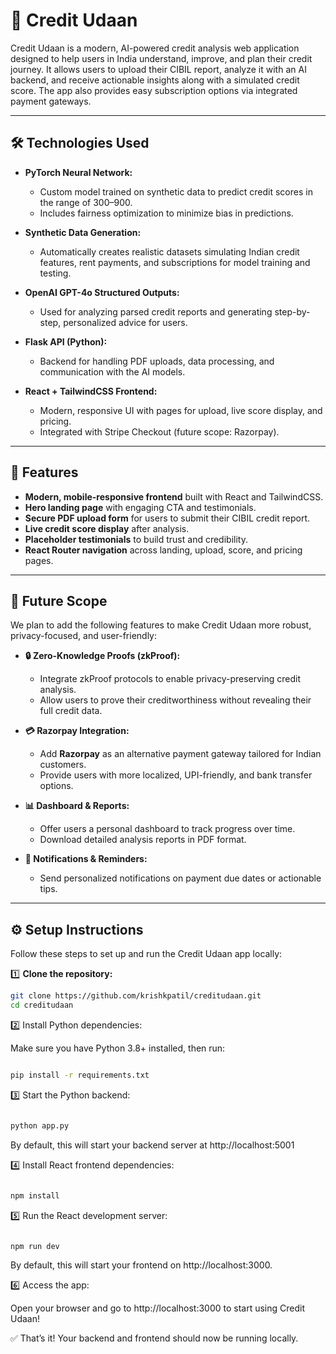 # 🚀 Credit Udaan

Credit Udaan is a modern, AI-powered credit analysis web application designed to help users in India understand, improve, and plan their credit journey. It allows users to upload their CIBIL report, analyze it with an AI backend, and receive actionable insights along with a simulated credit score. The app also provides easy subscription options via integrated payment gateways.

---

## 🛠 Technologies Used

- **PyTorch Neural Network:**  
  - Custom model trained on synthetic data to predict credit scores in the range of 300–900.
  - Includes fairness optimization to minimize bias in predictions.

- **Synthetic Data Generation:**  
  - Automatically creates realistic datasets simulating Indian credit features, rent payments, and subscriptions for model training and testing.

- **OpenAI GPT-4o Structured Outputs:**  
  - Used for analyzing parsed credit reports and generating step-by-step, personalized advice for users.

- **Flask API (Python):**  
  - Backend for handling PDF uploads, data processing, and communication with the AI models.

- **React + TailwindCSS Frontend:**  
  - Modern, responsive UI with pages for upload, live score display, and pricing.
  - Integrated with Stripe Checkout (future scope: Razorpay).

---

## 🌟 Features

- **Modern, mobile-responsive frontend** built with React and TailwindCSS.
- **Hero landing page** with engaging CTA and testimonials.
- **Secure PDF upload form** for users to submit their CIBIL credit report.
- **Live credit score display** after analysis.
- **Placeholder testimonials** to build trust and credibility.
- **React Router navigation** across landing, upload, score, and pricing pages.

---

## 🚧 Future Scope

We plan to add the following features to make Credit Udaan more robust, privacy-focused, and user-friendly:

- **🔒 Zero-Knowledge Proofs (zkProof):**
  - Integrate zkProof protocols to enable privacy-preserving credit analysis.
  - Allow users to prove their creditworthiness without revealing their full credit data.

- **💳 Razorpay Integration:**
  - Add **Razorpay** as an alternative payment gateway tailored for Indian customers.
  - Provide users with more localized, UPI-friendly, and bank transfer options.

- **📊 Dashboard & Reports:**
  - Offer users a personal dashboard to track progress over time.
  - Download detailed analysis reports in PDF format.

- **🔔 Notifications & Reminders:**
  - Send personalized notifications on payment due dates or actionable tips.

---

## ⚙️ Setup Instructions

Follow these steps to set up and run the Credit Udaan app locally:

1️⃣ **Clone the repository:**

```bash
git clone https://github.com/krishkpatil/creditudaan.git
cd creditudaan
```
2️⃣ Install Python dependencies:

Make sure you have Python 3.8+ installed, then run:

```bash

pip install -r requirements.txt
```
3️⃣ Start the Python backend:

```bash

python app.py
```
By default, this will start your backend server at http://localhost:5001

4️⃣ Install React frontend dependencies:

```bash

npm install
```
5️⃣ Run the React development server:

```bash

npm run dev
```
By default, this will start your frontend on http://localhost:3000.

6️⃣ Access the app:

Open your browser and go to http://localhost:3000 to start using Credit Udaan!

✅ That’s it! Your backend and frontend should now be running locally.

